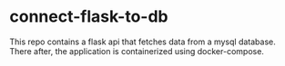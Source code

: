 # connect-flask-to-db

This repo contains a flask api that fetches data from a mysql database. There after, the application is containerized using docker-compose.
